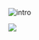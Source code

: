 ![intro](https://lohxt1.github.io/_assets/intro.gif)

<!-- <p align="center">
  <img align="center" src="https://lohxt1.github.io/_assets/intro.gif" style="width:100%;height:100%;" alt="intro"/>
</p> -->

![](https://github-profile-watcher.vercel.app/api/watcher/lohxt1?compact=true)
